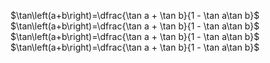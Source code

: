 


$\tan\left(a+b\right)=\dfrac{\tan a + \tan b}{1 - \tan a\tan b}$
$\tan\left(a+b\right)=\dfrac{\tan a + \tan b}{1 - \tan a\tan b}$
$\tan\left(a+b\right)=\dfrac{\tan a + \tan b}{1 - \tan a\tan b}$
$\tan\left(a+b\right)=\dfrac{\tan a + \tan b}{1 - \tan a\tan b}$
